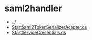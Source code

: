 # saml2handler 

* [../](..)
* [StartSaml2TokenSerializerAdapter.cs](StartSaml2TokenSerializerAdapter.cs)
* [StartServiceCredentials.cs](StartServiceCredentials.cs)
